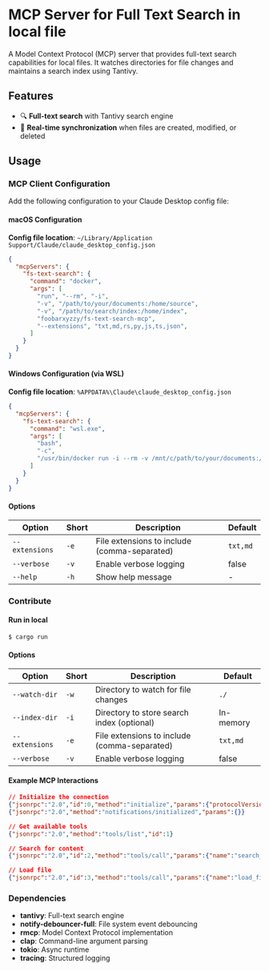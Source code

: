 # MCP Server for Full Text Search in local file

A Model Context Protocol (MCP) server that provides full-text search capabilities for local files. It watches directories for file changes and maintains a search index using Tantivy.

## Features

- 🔍 **Full-text search** with Tantivy search engine
- 🔄 **Real-time synchronization** when files are created, modified, or deleted

## Usage

### MCP Client Configuration

Add the following configuration to your Claude Desktop config file:

#### macOS Configuration

**Config file location**: `~/Library/Application Support/Claude/claude_desktop_config.json`

```json
{
  "mcpServers": {
    "fs-text-search": {
      "command": "docker",
      "args": [
        "run", "--rm", "-i",
        "-v", "/path/to/your/documents:/home/source",
        "-v", "/path/to/search/index:/home/index",
        "foobarxyzzy/fs-text-search-mcp",
        "--extensions", "txt,md,rs,py,js,ts,json",
      ]
    }
  }
}
```

#### Windows Configuration (via WSL)

**Config file location**: `%APPDATA%\Claude\claude_desktop_config.json`

```json
{
  "mcpServers": {
    "fs-text-search": {
      "command": "wsl.exe",
      "args": [
        "bash",
        "-c",
        "/usr/bin/docker run -i --rm -v /mnt/c/path/to/your/documents:/home/source -v /mnt/c/path/to/search/index:/home/index foobarxyzzy/fs-text-search-mcp --extensions txt,md,rs,py,js,ts,json"
      ]
    }
  }
}
```

#### Options

| Option | Short | Description | Default |
|--------|-------|-------------|--------|
| `--extensions` | `-e` | File extensions to include (comma-separated) | `txt,md` |
| `--verbose` | `-v` | Enable verbose logging | false |
| `--help` | `-h` | Show help message | - |

### Contribute

#### Run in local

```bash
$ cargo run
```

#### Options

| Option | Short | Description | Default |
|--------|-------|-------------|--------|
| `--watch-dir` | `-w` | Directory to watch for file changes | `./` |
| `--index-dir` | `-i` | Directory to store search index (optional) | In-memory |
| `--extensions` | `-e` | File extensions to include (comma-separated) | `txt,md` |
| `--verbose` | `-v` | Enable verbose logging | false |

#### Example MCP Interactions

```json
// Initialize the connection
{"jsonrpc":"2.0","id":0,"method":"initialize","params":{"protocolVersion":"2024-11-05","clientInfo":{"name":"test-client","version":"1.0.0"},"capabilities":{}}}
{"jsonrpc":"2.0","method":"notifications/initialized","params":{}}

// Get available tools
{"jsonrpc":"2.0","method":"tools/list","id":1}

// Search for content
{"jsonrpc":"2.0","id":2,"method":"tools/call","params":{"name":"search_index","arguments":{"keyword":"function"}}}

// Load file
{"jsonrpc":"2.0","id":3,"method":"tools/call","params":{"name":"load_file","arguments":{"file_path":"/path/to/file"}}}
```

### Dependencies

- **tantivy**: Full-text search engine
- **notify-debouncer-full**: File system event debouncing
- **rmcp**: Model Context Protocol implementation
- **clap**: Command-line argument parsing
- **tokio**: Async runtime
- **tracing**: Structured logging